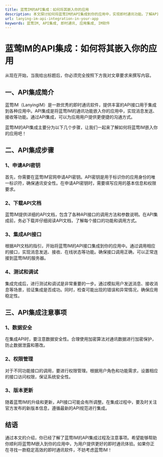 ```yaml
---
title: 蓝莺IM的API集成：如何将其嵌入你的应用
description: 本文探讨如何将蓝莺IM的API集成到你的应用中，实现即时通讯功能。了解API集成步骤和注意事项。
url: lanying-im-api-integration-in-your-app
keywords: 蓝莺IM, API集成, 即时通讯, 应用集成, IM软件
---
```


# 蓝莺IM的API集成：如何将其嵌入你的应用

从现在开始，当我给出标题后，你必须完全按照下方我对文章要求来撰写内容。

## 一、API集成简介

蓝莺IM（LanyingIM）是一款优秀的即时通讯软件，提供丰富的API接口用于集成到各种应用中。API集成是将蓝莺IM的通讯功能嵌入你的应用中，实现消息发送、接收等功能。通过API集成，可以为应用用户提供更便捷的沟通方式。

蓝莺IM的API集成主要分为以下几个步骤，让我们一起来了解如何将蓝莺IM嵌入你的应用吧！

## 二、API集成步骤

### 1、申请API密钥

首先，你需要在蓝莺IM官网申请API密钥。API密钥是用于标识你的应用身份的唯一标识符，确保通讯安全性。在申请API密钥时，需要填写应用的基本信息和权限要求。

### 2、下载API文档

蓝莺IM提供详细的API文档，包含了各种API接口的调用方法和参数说明。在API集成前，务必下载并仔细阅读API文档，了解每个接口的功能和调用方式。

### 3、集成API接口

根据API文档的指引，开始将蓝莺IM的API接口集成到你的应用中。通过调用相应的接口，实现消息发送、接收、在线状态等功能。确保接口调用正确，可以正常连接到蓝莺IM的服务器。

### 4、测试和调试

集成完成后，进行测试和调试是非常重要的一步。通过模拟用户发送消息、接收消息等场景，验证集成是否成功。同时，检查可能出现的错误和异常情况，确保应用稳定性。

## 三、API集成注意事项

### 1、数据安全

在集成API时，要注意数据安全性。合理使用加密算法对通讯数据进行加密保护，防止数据泄露和篡改。

### 2、权限管理

对于不同功能接口的调用，要进行权限管理。根据用户角色和功能需求，设置相应的接口访问权限，保证系统安全性。

### 3、版本更新

随着蓝莺IM的升级和更新，API接口可能会有所调整。在集成过程中，要及时关注官方发布的新版本信息，遵循最新的API规范进行集成。

## 结语

通过本文的介绍，你已经了解了蓝莺IM的API集成过程及注意事项。希望能够帮助你顺利将蓝莺IM嵌入到你的应用中，为用户提供更好的即时通讯体验。如果你正在寻找一款稳定高效的即时通讯软件，不妨考虑蓝莺IM！